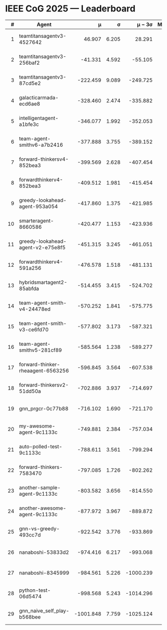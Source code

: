 # IEEE CoG 2025 — Leaderboard

| # | Agent | μ | σ | μ − 3σ | Matches | Updated |
|---:|---|---:|---:|---:|---:|---|
| 1 | teamtitansagentv3-4527642 | 46.907 | 6.205 | 28.291 | 21770 | 2025-08-25 11:15 |
| 2 | teamtitansagentv3-256baf2 | -41.331 | 4.592 | -55.105 | 22136 | 2025-08-25 11:15 |
| 3 | teamtitansagentv3-87cd5e2 | -222.459 | 9.089 | -249.725 | 22666 | 2025-08-25 11:15 |
| 4 | galacticarmada-ecd6ae8 | -328.460 | 2.474 | -335.882 | 20320 | 2025-08-25 11:15 |
| 5 | intelligentagent-a1bfe3c | -346.077 | 1.992 | -352.053 | 18505 | 2025-08-25 11:15 |
| 6 | team-agent-smithv6-a7b2416 | -377.888 | 3.755 | -389.152 | 21620 | 2025-08-25 11:15 |
| 7 | forward-thinkersv4-852bea3 | -399.569 | 2.628 | -407.454 | 17989 | 2025-08-25 11:15 |
| 8 | forwardthinkerv4-852bea3 | -409.512 | 1.981 | -415.454 | 18568 | 2025-08-25 11:15 |
| 9 | greedy-lookahead-agent-953a054 | -417.860 | 1.375 | -421.985 | 20106 | 2025-08-25 11:15 |
| 10 | smarteragent-8660586 | -420.477 | 1.153 | -423.936 | 18522 | 2025-08-25 11:15 |
| 11 | greedy-lookahead-agent-v2-e75e8f5 | -451.315 | 3.245 | -461.051 | 22366 | 2025-08-25 11:15 |
| 12 | forwardthinkerv4-591a256 | -476.578 | 1.518 | -481.131 | 17963 | 2025-08-25 11:15 |
| 13 | hybridsmartagent2-85abfda | -514.455 | 3.415 | -524.702 | 18399 | 2025-08-25 11:15 |
| 14 | team-agent-smith-v4-24478ed | -570.252 | 1.841 | -575.775 | 21776 | 2025-08-25 11:15 |
| 15 | team-agent-smith-v3-ce6fd70 | -577.802 | 3.173 | -587.321 | 22436 | 2025-08-25 11:15 |
| 16 | team-agent-smithv5-281cf89 | -585.564 | 1.238 | -589.277 | 20940 | 2025-08-25 11:15 |
| 17 | forward-thinker-rheaagent-6563256 | -596.845 | 3.564 | -607.538 | 20250 | 2025-08-25 11:15 |
| 18 | forward-thinkersv2-51dd50a | -702.886 | 3.937 | -714.697 | 21070 | 2025-08-25 11:15 |
| 19 | gnn_prgcr-0c77b88 | -716.102 | 1.690 | -721.170 | 19080 | 2025-08-25 11:15 |
| 20 | my-awesome-agent-9c1133c | -749.881 | 2.384 | -757.034 | 22040 | 2025-08-25 11:15 |
| 21 | auto-polled-test-9c1133c | -788.611 | 3.561 | -799.294 | 22520 | 2025-08-25 11:15 |
| 22 | forward-thinkers-7583470 | -797.085 | 1.726 | -802.262 | 19780 | 2025-08-25 11:15 |
| 23 | another-sample-agent-9c1133c | -803.582 | 3.656 | -814.550 | 21900 | 2025-08-25 11:15 |
| 24 | another-awesome-agent-9c1133c | -877.972 | 3.967 | -889.872 | 23640 | 2025-08-25 11:15 |
| 25 | gnn-vs-greedy-493cc7d | -922.542 | 3.776 | -933.869 | 16960 | 2025-08-25 11:15 |
| 26 | nanaboshi-53833d2 | -974.416 | 6.217 | -993.068 | 17020 | 2025-08-25 11:15 |
| 27 | nanaboshi-8345999 | -984.561 | 5.226 | -1000.239 | 17930 | 2025-08-25 11:15 |
| 28 | python-test-06d5474 | -998.568 | 5.243 | -1014.296 | 17590 | 2025-08-25 11:15 |
| 29 | gnn_naive_self_play-b568bee | -1001.848 | 7.759 | -1025.124 | 17620 | 2025-08-25 11:15 |
